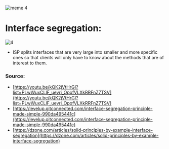 ![meme 4](https://user-images.githubusercontent.com/85620139/145265877-82acedee-c60b-49fc-8f89-1cd7b153c308.png)

# Interface segregation:

![4](https://user-images.githubusercontent.com/85620139/145265913-b69cf95f-eaca-4051-a1d7-47881941de5d.png)


- ISP splits interfaces that are very large into smaller and more specific ones so that 
clients will only have to know about the methods that are of interest to them.

### Source:

- [https://youtu.be/kQK2jVtHrGI?list=PLwWuxCLlF_uevri_OpofVLXkRRFnZ7TSV](https://youtu.be/kQK2jVtHrGI?list=PLwWuxCLlF_uevri_OpofVLXkRRFnZ7TSV)
- [https://levelup.gitconnected.com/interface-segregation-principle-made-simple-990da495441c](https://levelup.gitconnected.com/interface-segregation-principle-made-simple-990da495441c)
- [https://dzone.com/articles/solid-principles-by-example-interface-segregation](https://dzone.com/articles/solid-principles-by-example-interface-segregation)